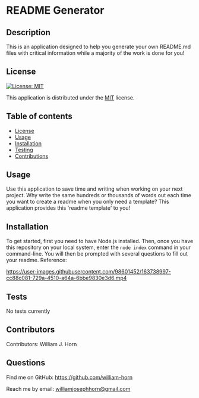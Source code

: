 
  # README Generator
  ## Description
  This is an application designed to help you generate your own README.md files with critical information while a majority of the work is done for you!
  ## License
  
  [![License: MIT](https://img.shields.io/badge/License-MIT-yellow.svg)](https://opensource.org/licenses/MIT)
  
This application is distributed under the [MIT](https://opensource.org/licenses/MIT) license.
  ## Table of contents
  - [License](#License)
  - [Usage](#Usage)
  - [Installation](#Installation)
  - [Testing](#Testing)
  - [Contributions](#Contributions)
  ## Usage
  Use this application to save time and writing when working on your next project. Why write the same hundreds or thousands of words out each time you want to create a readme when you only need a template? This application provides this 'readme template' to you!
  ## Installation
  To get started, first you need to have Node.js installed. Then, once you have this repository on your local system, enter the `node index` command in your command-line. You will then be prompted with several questions to fill out your readme. Reference:
  

https://user-images.githubusercontent.com/98601452/163738997-cc88c081-729a-4510-a64a-6bbe9830e3d6.mp4


  ## Tests
  No tests currently
  ## Contributors
  Contributors: 
  William J. Horn
  ## Questions
  Find me on GitHub: <https://github.com/william-horn>
  
Reach me by email: williamjosephhorn@gmail.com
  

